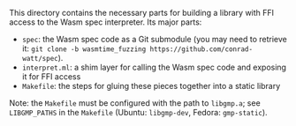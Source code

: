 This directory contains the necessary parts for building a library with FFI
access to the Wasm spec interpreter. Its major parts:

-   `spec`: the Wasm spec code as a Git submodule (you may need to retrieve it:
    `git clone -b wasmtime_fuzzing https://github.com/conrad-watt/spec`).
-   `interpret.ml`: a shim layer for calling the Wasm spec code and exposing it
    for FFI access
-   `Makefile`: the steps for gluing these pieces together into a static library

Note: the `Makefile` must be configured with the path to `libgmp.a`; see
`LIBGMP_PATHS` in the `Makefile` (Ubuntu: `libgmp-dev`, Fedora: `gmp-static`).
